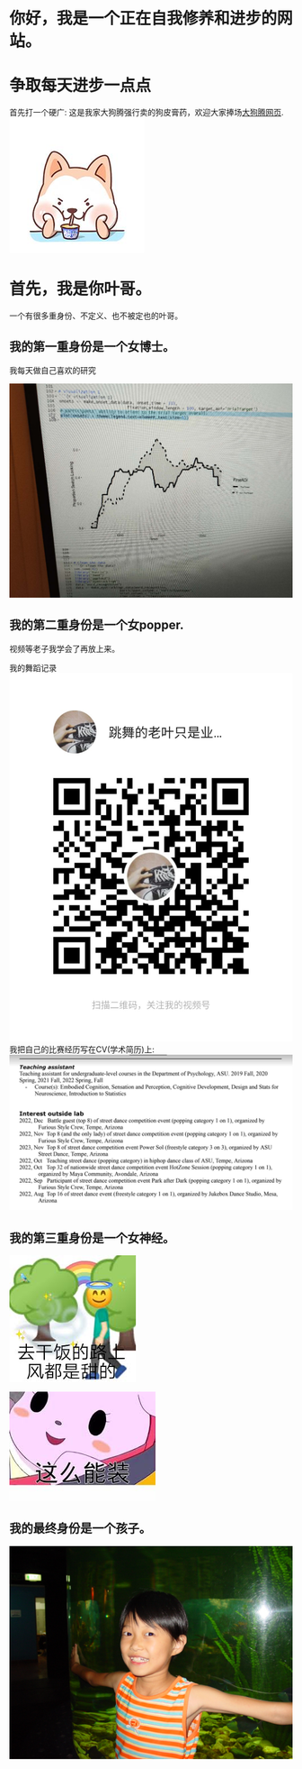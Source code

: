 # 你好，我是一个正在自我修养和进步的网站。
# 争取每天进步一点点

首先打一个硬广: 这是我家大狗腾强行卖的狗皮膏药，欢迎大家捧场[大狗腾网页](http://terry3t.com).
![Page Speed](/README_images/achai.jpeg)

# 首先，我是你叶哥。
一个有很多重身份、不定义、也不被定也的叶哥。


## 我的第一重身份是一个女博士。
我每天做自己喜欢的研究

![Page Speed](/README_images/EyetrackingYe.jpeg)

## 我的第二重身份是一个女popper.
视频等老子我学会了再放上来。

我的舞蹈记录
![Page Speed](/README_images/DanceYe.jpeg)
我把自己的比赛经历写在CV(学术简历)上:
![Page Speed](/README_images/BattleCV.jpeg)


## 我的第三重身份是一个女神经。

![Page Speed](/README_images/ganfan.jpeg)

![Page Speed](/README_images/zhuang.jpeg)

## 我的最终身份是一个孩子。
![Page Speed](/README_images/LittleYe.jpeg)
